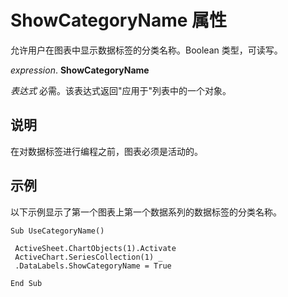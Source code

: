 
# ShowCategoryName 属性

允许用户在图表中显示数据标签的分类名称。Boolean 类型，可读写。

 _expression_. **ShowCategoryName**

 _表达式_ 必需。该表达式返回"应用于"列表中的一个对象。


## 说明

在对数据标签进行编程之前，图表必须是活动的。


## 示例

以下示例显示了第一个图表上第一个数据系列的数据标签的分类名称。


```
Sub UseCategoryName() 
 
 ActiveSheet.ChartObjects(1).Activate 
 ActiveChart.SeriesCollection(1) _ 
 .DataLabels.ShowCategoryName = True 
 
End Sub
```

